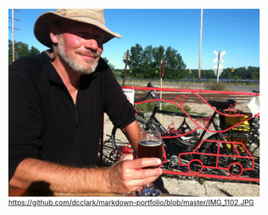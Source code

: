 ![pic](https://github.com/dcclark/markdown-portfolio/blob/master/IMG_1102.JPG)
https://github.com/dcclark/markdown-portfolio/blob/master/IMG_1102.JPG

